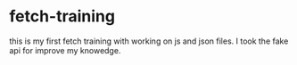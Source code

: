 # fetch-training
this is my first fetch training with working on js and json files. I took the fake api for improve my knowedge.
